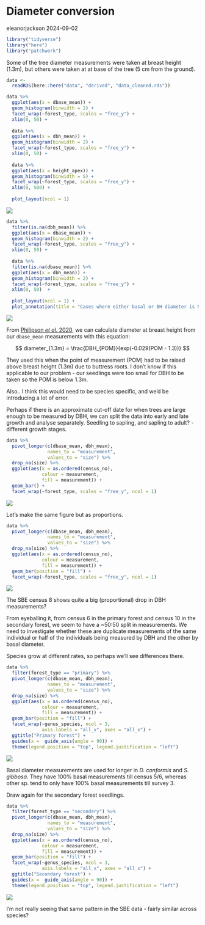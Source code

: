 # Diameter conversion
eleanorjackson
2024-09-02

``` r
library("tidyverse")
library("here")
library("patchwork")
```

Some of the tree diameter measurements were taken at breast height
(1.3m), but others were taken at at base of the tree (5 cm from the
ground).

``` r
data <- 
  readRDS(here::here("data", "derived", "data_cleaned.rds"))
```

``` r
data %>% 
  ggplot(aes(x = dbase_mean)) +
  geom_histogram(binwidth = 2) +
  facet_wrap(~forest_type, scales = "free_y") +
  xlim(0, 50) +
  
  data %>% 
  ggplot(aes(x = dbh_mean)) +
  geom_histogram(binwidth = 2) +
  facet_wrap(~forest_type, scales = "free_y") +
  xlim(0, 50) +
  
  data %>% 
  ggplot(aes(x = height_apex)) +
  geom_histogram(binwidth = 5) +
  facet_wrap(~forest_type, scales = "free_y") +
  xlim(0, 500) +
  
  plot_layout(ncol = 1)
```

![](figures/2028-08-30_diameter-conversion/unnamed-chunk-2-1.png)

``` r
data %>% 
  filter(is.na(dbh_mean)) %>% 
  ggplot(aes(x = dbase_mean)) +
  geom_histogram(binwidth = 2) +
  facet_wrap(~forest_type, scales = "free_y") +
  xlim(0, 50) +
  
  data %>% 
  filter(is.na(dbase_mean)) %>% 
  ggplot(aes(x = dbh_mean)) +
  geom_histogram(binwidth = 2) +
  facet_wrap(~forest_type, scales = "free_y") +
  xlim(0, 50)  +
  
  plot_layout(ncol = 1) +
  plot_annotation(title = "Cases where either basal or BH diameter is NA")
```

![](figures/2028-08-30_diameter-conversion/unnamed-chunk-3-1.png)

From [Philipson *et al.* 2020](https://doi.org/10.1126/science.aay4490),
we can calculate diameter at breast height from our `dbase_mean`
measurements with this equation:

$$
diameter_{1.3m} = \frac{DBH_{POM}}{exp(-0.029(POM - 1.3))}
$$

They used this when the point of measurement (POM) had to be raised
above breast height (1.3m) due to buttress roots. I don’t know if this
applicable to our problem - our seedlings were too small for DBH to be
taken so the POM is below 1.3m.

Also.. I think this would need to be species specific, and we’d be
introducing a lot of error.

Perhaps if there is an approximate cut-off date for when trees are large
enough to be measured by DBH, we can split the data into early and late
growth and analyse separately. Seedling to sapling, and sapling to
adult? - different growth stages.

``` r
data %>% 
  pivot_longer(c(dbase_mean, dbh_mean), 
               names_to = "measurement", 
               values_to = "size") %>% 
  drop_na(size) %>% 
  ggplot(aes(x = as.ordered(census_no), 
             colour = measurement,
             fill = measurement)) +
  geom_bar() +
  facet_wrap(~forest_type, scales = "free_y", ncol = 1)
```

![](figures/2028-08-30_diameter-conversion/unnamed-chunk-4-1.png)

Let’s make the same figure but as proportions.

``` r
data %>% 
  pivot_longer(c(dbase_mean, dbh_mean), 
               names_to = "measurement", 
               values_to = "size") %>% 
  drop_na(size) %>% 
  ggplot(aes(x = as.ordered(census_no), 
             colour = measurement,
             fill = measurement)) +
  geom_bar(position = "fill") +
  facet_wrap(~forest_type, scales = "free_y", ncol = 1)
```

![](figures/2028-08-30_diameter-conversion/unnamed-chunk-5-1.png)

The SBE census 8 shows quite a big (proportional) drop in DBH
measurements?

From eyeballing it, from census 6 in the primary forest and census 10 in
the secondary forest, we seem to have a ~50:50 split in measurements. We
need to investigate whether these are duplicate measurements of the same
individual or half of the individuals being measured by DBH and the
other by basal diameter.

Species grow at different rates, so perhaps we’ll see differences there.

``` r
data %>% 
  filter(forest_type == "primary") %>% 
  pivot_longer(c(dbase_mean, dbh_mean), 
               names_to = "measurement", 
               values_to = "size") %>% 
  drop_na(size) %>% 
  ggplot(aes(x = as.ordered(census_no), 
             colour = measurement,
             fill = measurement)) +
  geom_bar(position = "fill") +
  facet_wrap(~genus_species, ncol = 3,
             axis.labels = "all_x", axes = "all_x") +
  ggtitle("Primary forest") +
  guides(x =  guide_axis(angle = 90)) +
  theme(legend.position = "top", legend.justification = "left")
```

![](figures/2028-08-30_diameter-conversion/unnamed-chunk-6-1.png)

Basal diameter measurements are used for longer in *D. conformis* and
*S. gibbosa*. They have 100% basal measurements till census 5/6, whereas
other sp. tend to only have 100% basal measurements till survey 3.

Draw again for the secondary forest seedlings.

``` r
data %>% 
  filter(forest_type == "secondary") %>% 
  pivot_longer(c(dbase_mean, dbh_mean), 
               names_to = "measurement", 
               values_to = "size") %>% 
  drop_na(size) %>% 
  ggplot(aes(x = as.ordered(census_no), 
             colour = measurement,
             fill = measurement)) +
  geom_bar(position = "fill") +
  facet_wrap(~genus_species, ncol = 3,
             axis.labels = "all_x", axes = "all_x") +
  ggtitle("Secondary forest") +
  guides(x =  guide_axis(angle = 90)) +
  theme(legend.position = "top", legend.justification = "left")
```

![](figures/2028-08-30_diameter-conversion/unnamed-chunk-7-1.png)

I’m not really seeing that same pattern in the SBE data - fairly similar
across species?
